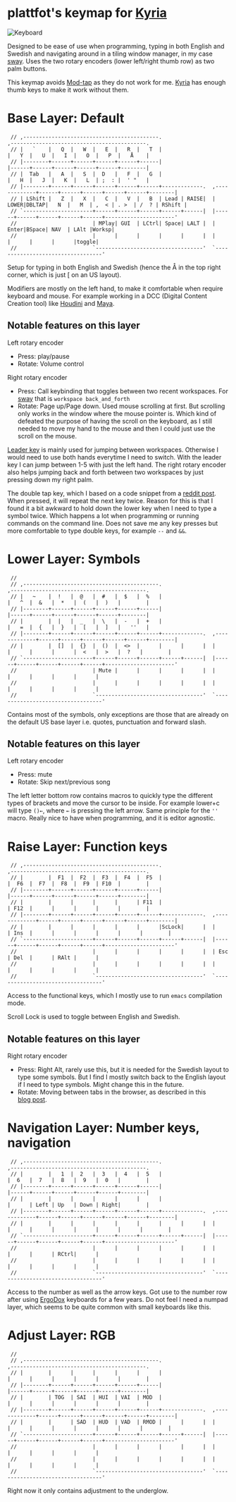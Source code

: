 # plattfot's keymap for [Kyria](https://github.com/splitkb/kyria)

![Keyboard](https://i.imgur.com/Pvsm973.jpg)

Designed to be ease of use when programming, typing in both English
and Swedish and navigating around in a tiling window manager, in my
case [sway](https://swaywm.org/). Uses the two rotary encoders (lower
left/right thumb row) as two palm buttons.

This keymap avoids [Mod-tap](https://docs.qmk.fm/#/mod_tap) as they do
not work for me. [Kyria](https://github.com/splitkb/kyria) has enough
thumb keys to make it work without them.


# Base Layer: Default
```
 // ,-------------------------------------------.                              ,-------------------------------------------.
 // |   `    |   Q  |   W  |   E  |   R  |   T  |                              |   Y  |   U  |   I  |   O  |   P  |   Å    |
 // |--------+------+------+------+------+------|                              |------+------+------+------+------+--------|
 // |  Tab   |   A  |   S  |  D   |   F  |   G  |                              |   H  |   J  |   K  |   L  | ;  : |  ' "   |
 // |--------+------+------+------+------+------+-------------.  ,-------------+------+------+------+------+------+--------|
 // | LShift |   Z  |   X  |   C  |   V  |   B  | Lead | RAISE|  | LOWER|DBLTAP|   N  |   M  | ,  < | . >  | /  ? | RShift |
 // `----------------------+------+------+------+------+------|  |------+------+------+------+------+----------------------'
 //                        | MPlay| GUI  | LCtrl| Space| LALT |  | Enter|BSpace| NAV  | LAlt |Worksp|
 //                        |      |      |      |      |      |  |      |      |      |      |toggle|
 //                        `----------------------------------'  `----------------------------------'
```

Setup for typing in both English and Swedish (hence the Å in the top
right corner, which is just [ on an US layout).

Modifiers are mostly on the left hand, to make it comfortable when
require keyboard and mouse. For example working in a DCC (Digital
Content Creation tool) like [Houdini](https://www.sidefx.com/) and
[Maya](https://www.autodesk.com/products/maya/overview).

## Notable features on this layer

Left rotary encoder
- Press: play/pause
- Rotate: Volume control

Right rotary encoder
- Press: Call keybinding that toggles between two recent workspaces.
         For [sway](https://swaywm.org/) that is `workspace
         back_and_forth`
- Rotate: Page up/Page down. Used mouse scrolling at first. But
          scrolling only works in the window where the mouse pointer
          is. Which kind of defeated the purpose of having the scroll
          on the keyboard, as I still needed to move my hand to the
          mouse and then I could just use the scroll on the mouse.

[Leader key](https://docs.qmk.fm/#/feature_leader_key) is mainly used
for jumping between workspaces. Otherwise I would need to use both
hands everytime I need to switch. With the leader key I can jump
between 1-5 with just the left hand. The right rotary encoder also
helps jumping back and forth between two workspaces by just pressing
down my right palm.

The double tap key, which I based on a code snippet from a
[reddit post](https://www.reddit.com/r/olkb/comments/citkbx/double_key_press_modifier_qmkwould_work_like/ev9cue8).
When pressed, it will repeat the next key twice. Reason for this is
that I found it a bit awkward to hold down the lower key when I need
to type a symbol twice. Which happens a lot when programming or
running commands on the command line. Does not save me any key presses
but more comfortable to type double keys, for example `--` and `&&`.

# Lower Layer: Symbols
```
 //
 // ,-------------------------------------------.                              ,-------------------------------------------.
 // |   ~    |  !   |  @   |  #   |  $   |  %   |                              |   ^  |  &   |  *   |  (   |  )   |        |
 // |--------+------+------+------+------+------|                              |------+------+------+------+------+--------|
 // |        |  |   |  _   |  \   |  -   |  +   |                              |   =  |  {   |  }   |  [   |  ]   |   ''   |
 // |--------+------+------+------+------+------+-------------.  ,-------------+------+------+------+------+------+--------|
 // |        |  []  |  {}  |  ()  |  <>  |      |      |      |  |      |      |      |      |  <   |  >   |  ?   |        |
 // `----------------------+------+------+------+------+------|  |------+------+------+------+------+----------------------'
 //                        | Mute |      |      |      |      |  |      |      |      |      |      |
 //                        |      |      |      |      |      |  |      |      |      |      |      |
 //                        `----------------------------------'  `----------------------------------'
```

Contains most of the symbols, only exceptions are those that are
already on the default US base layer i.e. quotes, punctuation and
forward slash.

## Notable features on this layer

Left rotary encoder
- Press: mute
- Rotate: Skip next/previous song

The left letter bottom row contains macros to quickly type the
different types of brackets and move the cursor to be inside. For
example lower+c will type `()←`, where `←` is pressing the left arrow.
Same principle for the `''` macro. Really nice to have when
programming, and it is editor agnostic.

# Raise Layer: Function keys
```
 // ,-------------------------------------------.                              ,-------------------------------------------.
 // |        |  F1  |  F2  |  F3  |  F4  |  F5  |                              |  F6  |  F7  |  F8  |  F9  | F10  |        |
 // |--------+------+------+------+------+------|                              |------+------+------+------+------+--------|
 // |        |      |      |      |      | F11  |                              | F12  |      |      |      |      |        |
 // |--------+------+------+------+------+------+-------------.  ,-------------+------+------+------+------+------+--------|
 // |        |      |      |      |      |      |ScLock|      |  |      | Ins  |      |      |      |      |      |        |
 // `----------------------+------+------+------+------+------|  |------+------+------+------+------+----------------------'
 //                        |      |      |      |      |      |  | Esc  | Del  |      | RAlt |      |
 //                        |      |      |      |      |      |  |      |      |      |      |      |
 //                        `----------------------------------'  `----------------------------------'
```

Access to the functional keys, which I mostly use to run `emacs`
compilation mode.

Scroll Lock is used to toggle between English and Swedish.

## Notable features on this layer

Right rotary encoder
- Press: Right Alt, rarely use this, but it is needed for the Swedish
         layout to type some symbols. But I find I mostly switch back
         to the English layout if I need to type symbols. Might change
         this in the future.
- Rotate: Moving between tabs in the browser, as described in this
          [blog post](https://docs.splitkb.com/hc/en-us/articles/360010513760-How-can-I-use-a-rotary-encoder-).

# Navigation Layer: Number keys, navigation
```
 // ,-------------------------------------------.                              ,-------------------------------------------.
 // |        |   1  |  2   |  3   |  4   |  5   |                              |  6   |  7   |  8   |  9   |  0   |        |
 // |--------+------+------+------+------+------|                              |------+------+------+------+------+--------|
 // |        |      |      |      |      |      |                              |      | Left | Up   | Down | Right|        |
 // |--------+------+------+------+------+------+-------------.  ,-------------+------+------+------+------+------+--------|
 // |        |      |      |      |      |      |      |      |  |      |      |      |      |      |      |      |        |
 // `----------------------+------+------+------+------+------|  |------+------+------+------+------+----------------------'
 //                        |      |      |      |      |      |  |      |      |      | RCtrl|      |
 //                        |      |      |      |      |      |  |      |      |      |      |      |
 //                        `----------------------------------'  `----------------------------------'
```

Access to the number as well as the arrow keys. Got use to the number
row after using [ErgoDox](https://www.ergodox.io/) keyboards for a few
years. Do not feel I need a numpad layer, which seems to be quite
common with small keyboards like this.

# Adjust Layer: RGB
```
 //
 // ,-------------------------------------------.                              ,-------------------------------------------.
 // |        |      |      |      |      |      |                              |      |      |      |      |      |        |
 // |--------+------+------+------+------+------|                              |------+------+------+------+------+--------|
 // |        | TOG  | SAI  | HUI  | VAI  | MOD  |                              |      |      |      |      |      |        |
 // |--------+------+------+------+------+------+-------------.  ,-------------+------+------+------+------+------+--------|
 // |        |      | SAD  | HUD  | VAD  | RMOD |      |      |  |      |      |      |      |      |      |      |        |
 // `----------------------+------+------+------+------+------|  |------+------+------+------+------+----------------------'
 //                        |      |      |      |      |      |  |      |      |      |      |      |
 //                        |      |      |      |      |      |  |      |      |      |      |      |
 //                        `----------------------------------'  `----------------------------------'
```

Right now it only contains adjustment to the underglow.
